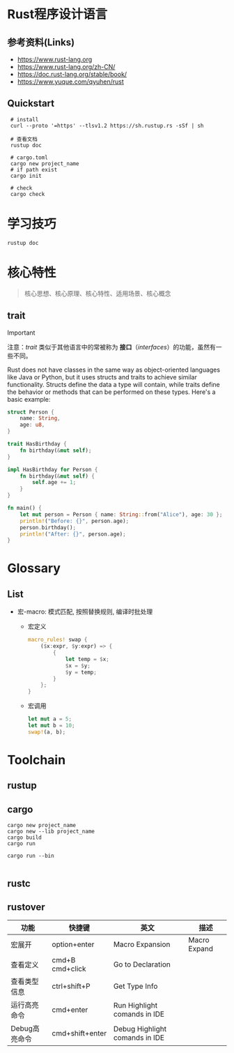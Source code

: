 # Rust程序设计语言

## 参考资料(Links)

- https://www.rust-lang.org
- https://www.rust-lang.org/zh-CN/
- https://doc.rust-lang.org/stable/book/
- https://www.yuque.com/qyuhen/rust

## Quickstart

```shell
 # install
 curl --proto '=https' --tlsv1.2 https://sh.rustup.rs -sSf | sh
 
 # 查看文档
 rustup doc
 
 # cargo.toml
 cargo new project_name
 # if path exist
 cargo init
 
 # check
 cargo check
```

# 学习技巧

```shell
rustup doc
```



# 核心特性

> 核心思想、核心原理、核心特性、适用场景、核心概念

## trait

> [!important]
>
> 注意：*trait* 类似于其他语言中的常被称为 **接口**（*interfaces*）的功能，虽然有一些不同。

Rust does not have classes in the same way as object-oriented languages like Java or Python, but it uses structs and traits to achieve similar functionality. Structs define the data a type will contain, while traits define the behavior or methods that can be performed on these types. Here's a basic example:

```rust
struct Person {
    name: String,
    age: u8,
}

trait HasBirthday {
    fn birthday(&mut self);
}

impl HasBirthday for Person {
    fn birthday(&mut self) {
        self.age += 1;
    }
}

fn main() {
    let mut person = Person { name: String::from("Alice"), age: 30 };
    println!("Before: {}", person.age);
    person.birthday();
    println!("After: {}", person.age);
}
```





# Glossary

## List

- 宏-macro: 模式匹配, 按照替换规则, 编译时批处理

    - 宏定义

        ```rust
        macro_rules! swap {
            ($x:expr, $y:expr) => {
                {
                    let temp = $x;
                    $x = $y;
                    $y = temp;
                }
            };
        }
        
        ```

    - 宏调用
        ```rust
        let mut a = 5;
        let mut b = 10;
        swap!(a, b);
        ```

        

# Toolchain

## rustup

## cargo

```shell
cargo new project_name
cargo new --lib project_name
cargo build
cargo run 

cargo run --bin


```



## rustc



## rustover

| 功能          | 快捷键               | 英文                           | 描述         |
| ------------- | -------------------- | ------------------------------ | ------------ |
| 宏展开        | option+enter         | Macro Expansion                | Macro Expand |
| 查看定义      | cmd+B<br />cmd+click | Go to Declaration              |              |
| 查看类型信息  | ctrl+shift+P         | Get Type Info                  |              |
| 运行高亮命令  | cmd+enter            | Run Highlight comands in IDE   |              |
| Debug高亮命令 | cmd+shift+enter      | Debug Highlight comands in IDE |              |

